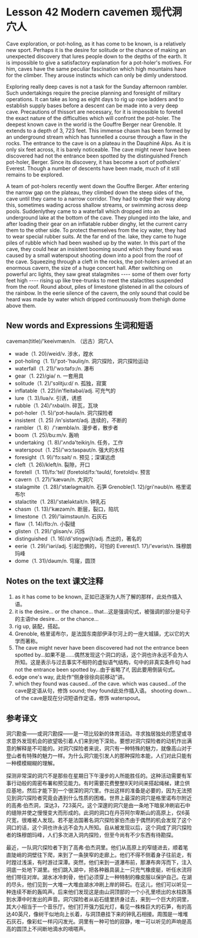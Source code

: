 # Lesson 42 Modern cavemen 现代洞穴人
Cave exploration, or pot-holing, as it has come to be known, is a relatively new sport. Perhaps it is the desire for solitude or the chance of making an unexpected discovery that lures people down to the depths of the earth. It is impossible to give a satisfactory explanation for a pot-holer's motives. For him, caves have the same peculiar fascination which high mountains have for the climber. They arouse instincts which can only be dimly understood.

Exploring really deep caves is not a task for the Sunday afternoon rambler. Such undertakings require the precise planning and foresight of military operations. It can take as long as eight days to rig up rope ladders and to establish supply bases before a descent can be made into a very deep cave. Precautions of thissort are necessary, for it is impossible to foretell the exact nature of the difficulties which will confront the pot-holer. The deepest known cave in the world is the Gouffre Berger near Grenoble. It extends to a depth of 3, 723 feet. This immense chasm has been formed by an underground stream which has tunnelled a course through a flaw in the rocks. The entrance to the cave is on a plateau in the Dauphiné Alps. As it is only six feet across, it is barely noticeable. The cave might never have been discovered had not the entrance been spotted by the distinguished French pot-holer, Berger. Since its discovery, it has become a sort of potholers' Everest. Though a number of descents have been made, much of it still remains to be explored.

A team of pot-holers recently went down the Gouffre Berger. After entering the narrow gap on the plateau, they climbed down the steep sides of the, cave until they came to a narrow corridor. They had to edge their way along this, sometimes wading across shallow streams, or swimming across deep pools. Suddenlythey came to a waterfall which dropped into an underground lake at the bottom of the cave. They plunged into the lake, and after loading their gear on an inflatable rubber dinghy, let the current carry them to the other side. To protect themselves from the icy water, they had to wear special rubber suits. At the far end of the. lake, they came to huge piles of rubble which had been washed up by the water. In this part of the cave, they could hear an insistent booming sound which they found was caused by a small waterspout shooting down into a pool from the roof of the cave. Squeezing through a cleft in the rocks, the pot-holers arrived at an enormous cavern, the size of a huge concert hall. After switching on powerful arc lights, they saw great stalagmites ---- some of them over forty feet high ---- rising up like tree-trunks to meet the stalactites suspended from the roof. Round about, piles of limestone glistened in all the colours of the rainbow. In the eerie silence of the cavern, the only sound that could be heard was made by water which dripped continuously from thehigh dome above them.

## New words and Expressions 生词和短语

caveman(title)/'keeivmæn/n. （远古）洞穴人
* wade（1. 20)/weid/v. 涉水，蹚水
* pot-holing（1. 1)/'pɔt-'həuliŋ/n. 洞穴探险，洞穴探险运动
* waterfall（1. 21)/'wɔ:təfɔ:/n. 瀑布
* gear（1. 22)/giə/ n. 一套用具
* solitude（1. 2)/'sɔlitju:d/ n. 孤独，寂寞
* inflatable（1. 22)/in'fleitəbəl/adj. 可充气的
* lure（1. 3)/luə/v. 引诱，诱惑
* rubble（1. 24)/'rʌbəl/n. 碎瓦，瓦块
* pot-holer（1. 5)/'pɔt-həulə/n. 洞穴探险者
* insistent（1. 25) /in'sistənt/adj. 连续的，不断的
* rambler（1. 8）/'ræmblə/n. 漫步者，散步者
* boom（1. 25)/bu:m/v. 轰响
* undertaking（1. 8)/'ʌndə'teikiŋ/n. 任务，工作
* waterspout（1. 25)/'wɔ:təspaut/n. 强大的水柱
* foresight（1. 9)/'fɔ:sait/ n. 预见；深谋远虑
* cleft（1. 26)/kleft/n. 裂隙，开口
* foretell（1. 11)/fɔ:'tel/ (foretold/fɔ:'təuld/, foretold)v. 预言
* cavern（1. 27)/'kævən/n. 大洞穴
* stalagmite（1. 28)/'stæləgmait/n. 石笋
	Grenoble(1. 12)/gri'nəubl/n. 格里诺布尔
* stalactite（1. 28)/'stæləktait/n. 钟乳石
* chasm（1. 13)/'kæzəm/n. 断层，裂口，陷坑
* limestone（1. 29)/'laimstəun/n. 石灰石
* flaw（1. 14)/flɔ:/n. 小裂缝
* glisten（1. 29)/'glisən/v. 闪烁
* distinguished（1. 16)/di'stiŋgwiʃt/adj. 杰出的，著名的
* eerie（1. 29)/'iəri/adj. 引起恐惧的，可怕的
	Everest(1. 17)/'evərist/n. 珠穆朗玛峰
* dome（1. 31)/dəum/n. 穹窿，圆顶

## Notes on the text 课文注释

1. as it has come to be known, 正如已逐渐为人所了解的那样，此处作插入语。
2. it is the desire… or the chance… that…这是强调句式，被强调的部分是句子的主语the desire… or the chance…
3. rig up, 装配，搭起。
4. Grenoble, 格里诺布尔，是法国东南部伊泽尔河上的一座大城镇，尤以它的大学而著称。
5. The cave might never have been discovered had not the entrance been spotted by…如果不是……偶然发现这个洞口的话，这个洞也许永远不会为人所知。这是表示与过去事实不相符的虚拟语气结构，句中的非真实条件句 had not the entrance been spotted by…由于省略了if, 因此要用倒装句式。
6. edge one's way, 此处作“侧身徐徐向前移动”讲。
7. which they found was caused…of the cave.
	which was caused…of the cave是定语从句，修饰 sound; they found此处作插入语。 shooting down… of the cave是现在分词短语作定语，修饰 waterspout。

## 参考译文

洞穴勘查——或洞穴勘探——是一项比较新的体育活动。寻求独居独处的愿望或寻求意外发现机会的欲望吸引着人们来到地下深处。要想对洞穴探险者的动机作出满意的解释是不可能的。对洞穴探险者来说，洞穴有一种特殊的魅力，就像高山对于登山者有特殊的魅力一样。为什么洞穴能引发人的那种探险本能，人们对此只能有一种模模糊糊的理解。

探测非常深的洞穴不是那些在星期日下午漫步的人所能胜任的。这种活动需要有军事行动般的周密布署和预见能力。有时需要花费整整8天时间来搭起绳梯，建立供应基地，然后才能下到一个很深的洞穴里。作出这样的准备是必要的，因为无法预见到洞穴探险者究竟会遇到什么性质的困难。世界上最深的洞穴是格里诺布尔附近的高弗·伯杰洞，深达3，723英尺。这个深邃的洞穴是由一条地下暗泉冲刷岩石中的缝隙并使之慢慢变大而形成的。此洞的洞口在丹芬阿尔卑斯山的高原上，仅6英尺宽，很难被人发现。若不是法国著名洞穴探险家伯杰由于偶然的机会发现了这个洞口的话，这个洞也许永远不会为人所知。自从被发现以后，这个洞成了洞穴探险者的珠穆朗玛峰，人们多次进入洞内探险，但至今尚有不少东西有待勘探。

最近，一队洞穴探险者下到了高弗·伯杰洞里。他们从高原上的窄缝进去，顺着笔直陡峭的洞壁往下爬，来到了一条狭窄的走廊上。他们不得不侧着身子往前走，有时蹚过浅溪，有时游过深潭。突然，他们来到一道瀑布前，那瀑布奔泻而下，注入洞底一处地下湖里。他们跳入湖中，把各种器具装上一只充气橡皮艇，听任水流将他们带往对岸。湖水冰冷刺骨，他们必须穿上一种特制的橡皮服以保护自己。在湖的尽头，他们见到一大堆一大堆由湖水冲刷上岸的碎石。在这儿，他们可以听见一种连续不断的轰鸣声。后来他们发现这是由山洞顶部的一个小孔里喷出的水柱跌落到水潭中时发出的声音。洞穴探险者从岩石缝里挤身过去，来到一个巨大的洞里，其大小相当于一个音乐厅。他们打开强力弧光灯，看见一株株巨大的石笋，有的高达40英尺，像树干似地向上长着，与洞顶悬挂下来的钟乳石相接。周围是一堆堆石灰石，像彩虹一样闪闪发光。洞里有一种可怕的寂静，唯一可以听见的声响是高高的圆顶上不间断地滴水的嘀嗒声。
